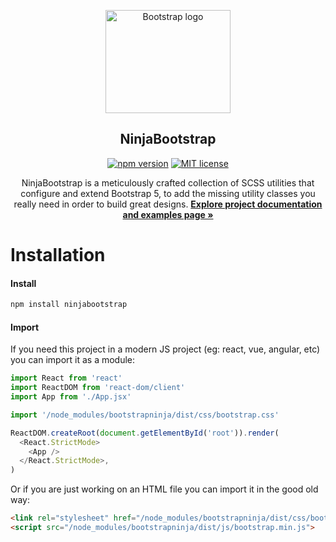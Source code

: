 <p align="center">
  <a href="https://bootstrap.ninja/ninjabootstrap/">
    <img src="https://bootstrap.ninja/wp-content/uploads/2023/11/logo_ninja_bootstrap.svg" alt="Bootstrap logo" width="200" height="165">
  </a>
</p>

<h2 align="center ">NinjaBootstrap</h2>

<p align="center"><a href="https://www.npmjs.com/package/ninjabootstrap" rel="nofollow"><img src="https://camo.githubusercontent.com/9892868da2dc262ee7d420802d50fc8b64d0b70c79c62243bd435f153cd6101c/68747470733a2f2f696d672e736869656c64732e696f2f6e706d2f762f66617374626f6f747374726170" alt="npm version" data-canonical-src="https://img.shields.io/npm/v/ninjabootstrap" style="max-width: 100%;"></a>
<a href="https://github.com/livecanvas-team/ninjabootstrap/blob/main/LICENSE"><img src="https://camo.githubusercontent.com/628f9d6468397d857b0a23f3cd6013e1a79e628a03a5c9bf22fa0458f27d91ea/68747470733a2f2f696d672e736869656c64732e696f2f6769746875622f6c6963656e73652f66617374626f6f7473747261702f61746c61737369616e2d64657369676e2d666f722d626f6f747374726170" alt="MIT license" data-canonical-src="https://img.shields.io/github/license/fastbootstrap/atlassian-design-for-bootstrap" style="max-width: 100%;"></a></p>

<p align="center" style=" max-width: 500px;   margin: 0 auto;">
  NinjaBootstrap is a meticulously crafted collection of SCSS utilities that configure and extend Bootstrap 5, to add the missing utility classes you really need in order to build great designs.
  <a class="d-block h3 mt-5" href="https://bootstrap.ninja/ninjabootstrap/"><strong>Explore project documentation and examples page »</strong></a>
 
</p>


# Installation

#### Install

```bash
npm install ninjabootstrap
```

#### Import

If you need this project in a modern JS project (eg: react, vue, angular, etc) you can import it as a module:

```js
import React from 'react'
import ReactDOM from 'react-dom/client'
import App from './App.jsx'

import '/node_modules/bootstrapninja/dist/css/bootstrap.css'

ReactDOM.createRoot(document.getElementById('root')).render(
  <React.StrictMode>
    <App />
  </React.StrictMode>,
)
```

Or if you are just working on an HTML file you can import it in the good old way:

```html
<link rel="stylesheet" href="/node_modules/bootstrapninja/dist/css/bootstrap.min.css" />
<script src="/node_modules/bootstrapninja/dist/js/bootstrap.min.js">
```



